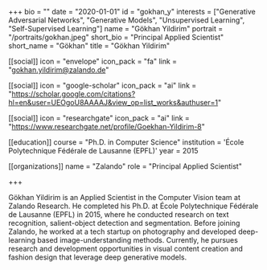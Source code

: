 +++
bio = ""
date = "2020-01-01"
id = "gokhan_y"
interests = ["Generative Adversarial Networks", "Generative Models", "Unsupervised Learning", "Self-Supervised Learning"]
name = "Gökhan Yildirim"
portrait = "/portraits/gokhan.jpeg"
short_bio = "Principal Applied Scientist"
short_name = "Gökhan"
title = "Gökhan Yildirim"

[[social]]
    icon = "envelope"
    icon_pack = "fa"
    link = "gokhan.yildirim@zalando.de"

[[social]]
    icon = "google-scholar"
    icon_pack = "ai"
    link = "https://scholar.google.com/citations?hl=en&user=UEOgoU8AAAAJ&view_op=list_works&authuser=1"

[[social]]
    icon = "researchgate"
    icon_pack = "ai"
    link = "https://www.researchgate.net/profile/Goekhan-Yildirim-8"

[[education]]
    course = "Ph.D. in Computer Science"
    institution = 'École Polytechnique Fédérale de Lausanne (EPFL)'
    year = 2015

[[organizations]]
    name = "Zalando"
    role = "Principal Applied Scientist"

+++

Gökhan Yildirim is an Applied Scientist in the Computer Vision team at Zalando Research. He completed his Ph.D. at École Polytechnique Fédérale de Lausanne (EPFL) in 2015, where he conducted research on text recognition, salient-object detection and segmentation. Before joining Zalando, he worked at a tech startup on photography and developed deep-learning based image-understanding methods. Currently, he pursues research and development opportunities in visual content creation and fashion design that leverage deep generative models.

